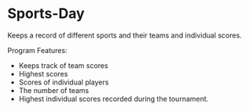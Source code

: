 # Sports-Day
Keeps a record of different sports and their teams and individual scores.

Program Features:
- Keeps track of team scores
- Highest scores
- Scores of individual players
- The number of teams
- Highest individual scores recorded during the tournament.
